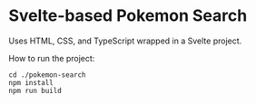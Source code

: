 # Svelte-based Pokemon Search

Uses HTML, CSS, and TypeScript wrapped in a Svelte project.

How to run the project:
```
cd ./pokemon-search
npm install
npm run build
```


